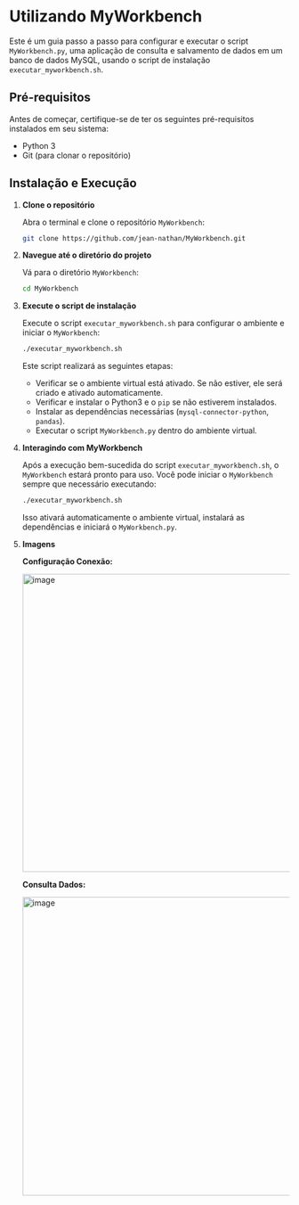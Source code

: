 # Utilizando MyWorkbench

Este é um guia passo a passo para configurar e executar o script `MyWorkbench.py`, uma aplicação de consulta e salvamento de dados em um banco de dados MySQL, usando o script de instalação `executar_myworkbench.sh`.

## Pré-requisitos

Antes de começar, certifique-se de ter os seguintes pré-requisitos instalados em seu sistema:

- Python 3
- Git (para clonar o repositório)

## Instalação e Execução

1. **Clone o repositório**

   Abra o terminal e clone o repositório `MyWorkbench`:

   ```bash
   git clone https://github.com/jean-nathan/MyWorkbench.git
   ```

2. **Navegue até o diretório do projeto**

   Vá para o diretório `MyWorkbench`:

   ```bash
   cd MyWorkbench
   ```

3. **Execute o script de instalação**

   Execute o script `executar_myworkbench.sh` para configurar o ambiente e iniciar o `MyWorkbench`:

   ```bash
   ./executar_myworkbench.sh
   ```

   Este script realizará as seguintes etapas:
   - Verificar se o ambiente virtual está ativado. Se não estiver, ele será criado e ativado automaticamente.
   - Verificar e instalar o Python3 e o `pip` se não estiverem instalados.
   - Instalar as dependências necessárias (`mysql-connector-python`, `pandas`).
   - Executar o script `MyWorkbench.py` dentro do ambiente virtual.

4. **Interagindo com MyWorkbench**

   Após a execução bem-sucedida do script `executar_myworkbench.sh`, o `MyWorkbench` estará pronto para uso. Você pode iniciar o `MyWorkbench` sempre que necessário executando:

   ```bash
   ./executar_myworkbench.sh
   ```

   Isso ativará automaticamente o ambiente virtual, instalará as dependências e iniciará o `MyWorkbench.py`.

5. **Imagens**

   **Configuração Conexão:**

   <img width="535" alt="image" src="https://github.com/jean-nathan/MyWorkbench/assets/118441482/773429ac-1696-4e46-bef9-f605cc700651">

   **Consulta Dados:**

   <img width="536" alt="image" src="https://github.com/jean-nathan/MyWorkbench/assets/118441482/fe41ae89-8485-46ef-b598-4e7bde67bca2">
